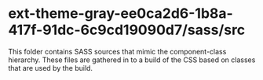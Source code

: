 # ext-theme-gray-ee0ca2d6-1b8a-417f-91dc-6c9cd19090d7/sass/src

This folder contains SASS sources that mimic the component-class hierarchy. These files
are gathered in to a build of the CSS based on classes that are used by the build.
